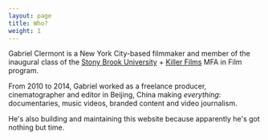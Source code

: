 ```yaml
---
layout: page
title: Who?
weight: 1
---
```


Gabriel Clermont is a New York City-based filmmaker and member of the inaugural class of the [Stony Brook University](http://www.stonybrook.edu/southampton/mfa/film/index.html) + [Killer Films](http://www.killerfilms.com/) MFA in Film program. 

From 2010 to 2014, Gabriel worked as a freelance producer, cinematographer and editor in Beijing, China making *everything*: documentaries, music videos, branded content and video journalism.

He's also building and maintaining this website because apparently he's got nothing but time.